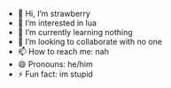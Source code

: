 - 👋 Hi, I’m strawberry
- 👀 I’m interested in lua
- 🌱 I’m currently learning nothing
- 💞️ I’m looking to collaborate with no one
- 📫 How to reach me: nah
- 😄 Pronouns: he/him
- ⚡ Fun fact: im stupid

